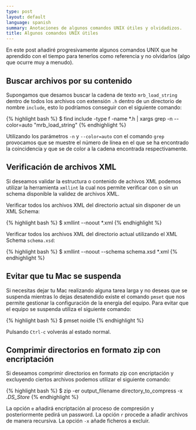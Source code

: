 ```yaml
---
type: post
layout: default
language: spanish
summary: Anotaciones de algunos comandos UNIX útiles y olvidadizos.
title: Algunos comandos UNIX útiles
---
```


En este post añadiré progresivamente algunos comandos UNIX que he aprendido con el tiempo para tenerlos como referencia y no olvidarlos (algo que ocurre muy a menudo).

## Buscar archivos por su contenido

Supongamos que desamos buscar la cadena de texto `mrb_load_string` dentro de todos los archivos con extensión `.h` dentro de un directorio de nombre `include`, esto lo podríamos conseguir con el siguiente comando:

{% highlight bash %}
$ find include -type f -name *\.h | xargs grep -n --color=auto "mrb_load_string"
{% endhighlight %}

Utilizando los parámetros `-n` y `--color=auto` con el comando `grep` provocamos que se muestre el número de línea en el que se ha encontrado la coincidencia y que se de color a la cadena encontrada respectivamente.

## Verificación de archivos XML

Si deseamos validar la estructura o contenido de achivos XML podemos utilizar la herramienta `xmllint` la cual nos permite verificar con o sin un schema disponible la validez de archivos XML.

Verificar todos los archivos XML del directorio actual sin disponer de un XML Schema:

{% highlight bash %}
$ xmllint --noout *.xml
{% endhighlight %}

Verificar todos los archivos XML del directorio actual utilizando el XML Schema `schema.xsd`:

{% highlight bash %}
$ xmllint --noout --schema schema.xsd *.xml
{% endhighlight %}

## Evitar que tu Mac se suspenda

Si necesitas dejar tu Mac realizando alguna tarea larga y no deseas que se suspenda mientras lo dejas desatendido existe el comando `pmset` que nos permite gestionar la configuración de la energía del equipo. Para evitar que el equipo se suspenda utiliza el siguiente comando:

{% highlight bash %}
$ pmset noidle
{% endhighlight %}

Pulsando `Ctrl-c` volverás al estado normal.

## Comprimir directorios en formato zip con encriptación

Si deseamos comprimir directorios en formato zip con encriptación y excluyendo ciertos archivos podemos utilizar el siguiente comando:

{% highlight bash %}
$ zip -er output_filename directory_to_compress -x *.DS_Store*
{% endhighlight %}

La opción `e` añadirá encriptación al proceso de compresión y posteriormente pedirá un password. La opción `r` procede a añadir archivos de manera recursiva. La opción `-x` añade ficheros a excluir.
